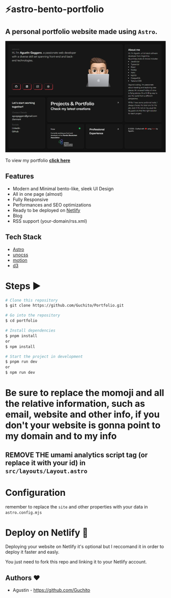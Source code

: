 # ⚡️astro-bento-portfolio

## A personal portfolio website made using `Astro`.

![astro-bento-portfolio | Bento-like Personal Porfolio Template](public/preview.png)

To view my portfolio **[click here](https://agusgaggero.com)**

## Features

- Modern and Minimal bento-like, sleek UI Design
- All in one page (almost)
- Fully Responsive
- Performances and SEO optimizations
- Ready to be deployed on [Netlify](https://www.netlify.com/)
- Blog
- RSS support (your-domain/rss.xml)

## Tech Stack

- [Astro](https://astro.build)
- [unocss](https://unocss.dev/)
- [motion](https://motion.dev/)
- [d3](https://d3js.org/)

# Steps ▶️

```bash
# Clone this repository
$ git clone https://github.com/Guchito/Portfolio.git
```

```bash
# Go into the repository
$ cd portfolio
```

```bash
# Install dependencies
$ pnpm install
or
$ npm install
```

```bash
# Start the project in development
$ pnpm run dev
or
$ npm run dev
```

# Be sure to replace the momoji and all the relative information, such as email, website and other info, if you don't your website is gonna point to my domain and to my info

## REMOVE THE umami analytics script tag (or replace it with your id) in `src/layouts/Layout.astro`

# Configuration

remember to replace the `site` and other properties with your data in `astro.config.mjs`

# Deploy on Netlify 🚀

Deploying your website on Netlify it's optional but I reccomand it in order to deploy it faster and easly.

You just need to fork this repo and linking it to your Netlify account.

## Authors ❤️

- Agustin - https://github.com/Guchito
